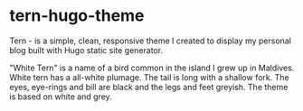 # tern-hugo-theme
Tern - is a simple, clean, responsive theme I created to display my personal blog built with Hugo static site generator. 

"White Tern" is a name of a bird common in the island I grew up in Maldives. White tern has a all-white plumage. The tail is long with a shallow fork. The eyes, eye-rings and bill are black and the legs and feet greyish. The theme is based on white and grey.

